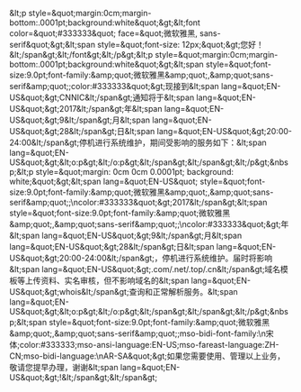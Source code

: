 &amp;lt;p style=&amp;quot;margin:0cm;margin-bottom:.0001pt;background:white&amp;quot;&amp;gt;&amp;lt;font color=&amp;quot;#333333&amp;quot; face=&amp;quot;微软雅黑, sans-serif&amp;quot;&amp;gt;&amp;lt;span style=&amp;quot;font-size: 12px;&amp;quot;&amp;gt;您好！&amp;lt;/span&amp;gt;&amp;lt;/font&amp;gt;&amp;lt;/p&amp;gt;&amp;lt;p style=&amp;quot;margin:0cm;margin-bottom:.0001pt;background:white&amp;quot;&amp;gt;&amp;lt;span style=&amp;quot;font-size:9.0pt;font-family:&amp;amp;quot;微软雅黑&amp;amp;quot;,&amp;amp;quot;sans-serif&amp;amp;quot;;color:#333333&amp;quot;&amp;gt;现接到&amp;lt;span lang=&amp;quot;EN-US&amp;quot;&amp;gt;CNNIC&amp;lt;/span&amp;gt;通知将于&amp;lt;span lang=&amp;quot;EN-US&amp;quot;&amp;gt;2017&amp;lt;/span&amp;gt;年&amp;lt;span lang=&amp;quot;EN-US&amp;quot;&amp;gt;9&amp;lt;/span&amp;gt;月&amp;lt;span lang=&amp;quot;EN-US&amp;quot;&amp;gt;28&amp;lt;/span&amp;gt;日&amp;lt;span lang=&amp;quot;EN-US&amp;quot;&amp;gt;20:00-24:00&amp;lt;/span&amp;gt;停机进行系统维护，期间受影响的服务如下：&amp;lt;span lang=&amp;quot;EN-US&amp;quot;&amp;gt;&amp;lt;o:p&amp;gt;&amp;lt;/o:p&amp;gt;&amp;lt;/span&amp;gt;&amp;lt;/span&amp;gt;&amp;lt;/p&amp;gt;&amp;nbsp;&amp;lt;p style=&amp;quot;margin: 0cm 0cm 0.0001pt; background: white;&amp;quot;&amp;gt;&amp;lt;span lang=&amp;quot;EN-US&amp;quot; style=&amp;quot;font-size:9.0pt;font-family:&amp;amp;quot;微软雅黑&amp;amp;quot;,&amp;amp;quot;sans-serif&amp;amp;quot;;\ncolor:#333333&amp;quot;&amp;gt;2017&amp;lt;/span&amp;gt;&amp;lt;span style=&amp;quot;font-size:9.0pt;font-family:&amp;amp;quot;微软雅黑&amp;amp;quot;,&amp;amp;quot;sans-serif&amp;amp;quot;;\ncolor:#333333&amp;quot;&amp;gt;年&amp;lt;span lang=&amp;quot;EN-US&amp;quot;&amp;gt;9&amp;lt;/span&amp;gt;月&amp;lt;span lang=&amp;quot;EN-US&amp;quot;&amp;gt;28&amp;lt;/span&amp;gt;日&amp;lt;span lang=&amp;quot;EN-US&amp;quot;&amp;gt;20:00-24:00&amp;lt;/span&amp;gt;，停机进行系统维护。届时将影响&amp;lt;span lang=&amp;quot;EN-US&amp;quot;&amp;gt;.com/.net/.top/.cn&amp;lt;/span&amp;gt;域名模板等上传资料、实名审核，但不影响域名的&amp;lt;span lang=&amp;quot;EN-US&amp;quot;&amp;gt;whois&amp;lt;/span&amp;gt;查询和正常解析服务。&amp;lt;span lang=&amp;quot;EN-US&amp;quot;&amp;gt;&amp;lt;o:p&amp;gt;&amp;lt;/o:p&amp;gt;&amp;lt;/span&amp;gt;&amp;lt;/span&amp;gt;&amp;lt;/p&amp;gt;&amp;nbsp;&amp;lt;span style=&amp;quot;font-size:9.0pt;font-family:&amp;amp;quot;微软雅黑&amp;amp;quot;,&amp;amp;quot;sans-serif&amp;amp;quot;;mso-bidi-font-family:\n宋体;color:#333333;mso-ansi-language:EN-US;mso-fareast-language:ZH-CN;mso-bidi-language:\nAR-SA&amp;quot;&amp;gt;如果您需要使用、管理以上业务，敬请您提早办理，谢谢&amp;lt;span lang=&amp;quot;EN-US&amp;quot;&amp;gt;!&amp;lt;/span&amp;gt;&amp;lt;/span&amp;gt;